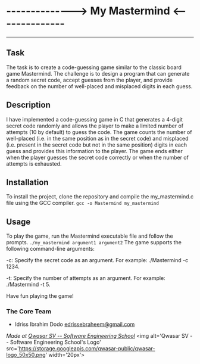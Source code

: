 # --------------> My Mastermind <--------------
***

## Task
The task is to create a code-guessing game similar to the classic board game Mastermind.
The challenge is to design a program that can generate a random secret code,
accept guesses from the player, and provide feedback on the number of well-placed and misplaced
digits in each guess.

## Description
I have implemented a code-guessing game in C that generates a 4-digit secret code randomly and allows
the player to make a limited number of attempts (10 by default) to guess the code.
The game counts the number of well-placed (i.e. in the same position as in the secret code)
and misplaced (i.e. present in the secret code but not in the same position) digits in each guess
and provides this information to the player. The game ends either when the player guesses the secret code
correctly or when the number of attempts is exhausted.

## Installation
To install the project, clone the repository and compile the my_mastermind.c file using the GCC compiler.
```gcc -o Mastermind my_mastermind```

## Usage
To play the game, run the Mastermind executable file and follow the prompts.
```./my_mastermind argument1 argument2```
The game supports the following command-line arguments:

-c: Specify the secret code as an argument. For example: ./Mastermind -c 1234.

-t: Specify the number of attempts as an argument. For example: ./Mastermind -t 5.

Have fun playing the game!

### The Core Team
* Idriss Ibrahim Dodo <edrissebraheem@gmail.com>


<span><i>Made at <a href='https://qwasar.io'>Qwasar SV -- Software Engineering School</a></i></span>
<span><img alt='Qwasar SV -- Software Engineering School's Logo' src='https://storage.googleapis.com/qwasar-public/qwasar-logo_50x50.png' width='20px'></span>
